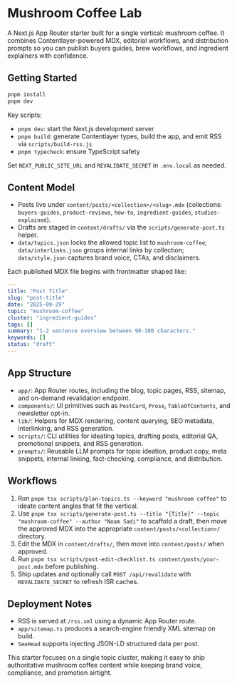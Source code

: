 # Mushroom Coffee Lab

A Next.js App Router starter built for a single vertical: mushroom coffee. It combines Contentlayer-powered MDX, editorial workflows, and distribution prompts so you can publish buyers guides, brew workflows, and ingredient explainers with confidence.

## Getting Started

```bash
pnpm install
pnpm dev
```

Key scripts:

- `pnpm dev`: start the Next.js development server
- `pnpm build`: generate Contentlayer types, build the app, and emit RSS via `scripts/build-rss.js`
- `pnpm typecheck`: ensure TypeScript safety

Set `NEXT_PUBLIC_SITE_URL` and `REVALIDATE_SECRET` in `.env.local` as needed.

## Content Model

- Posts live under `content/posts/<collection>/<slug>.mdx` (collections: `buyers-guides`, `product-reviews`, `how-to`, `ingredient-guides`, `studies-explained`).
- Drafts are staged in `content/drafts/` via the `scripts/generate-post.ts` helper.
- `data/topics.json` locks the allowed topic list to `mushroom-coffee`; `data/interlinks.json` groups internal links by collection; `data/style.json` captures brand voice, CTAs, and disclaimers.

Each published MDX file begins with frontmatter shaped like:

```yaml
---
title: "Post Title"
slug: "post-title"
date: "2025-09-29"
topic: "mushroom-coffee"
cluster: "ingredient-guides"
tags: []
summary: "1-2 sentence overview between 90-160 characters."
keywords: []
status: "draft"
---
```

## App Structure

- `app/`: App Router routes, including the blog, topic pages, RSS, sitemap, and on-demand revalidation endpoint.
- `components/`: UI primitives such as `PostCard`, `Prose`, `TableOfContents`, and newsletter opt-in.
- `lib/`: Helpers for MDX rendering, content querying, SEO metadata, interlinking, and RSS generation.
- `scripts/`: CLI utilities for ideating topics, drafting posts, editorial QA, promotional snippets, and RSS generation.
- `prompts/`: Reusable LLM prompts for topic ideation, product copy, meta snippets, internal linking, fact-checking, compliance, and distribution.

## Workflows

1. Run `pnpm tsx scripts/plan-topics.ts --keyword "mushroom coffee"` to ideate content angles that fit the vertical.
2. Use `pnpm tsx scripts/generate-post.ts --title "{Title}" --topic "mushroom-coffee" --author "Noam Sadi"` to scaffold a draft, then move the approved MDX into the appropriate `content/posts/<collection>/` directory.
3. Edit the MDX in `content/drafts/`, then move into `content/posts/` when approved.
4. Run `pnpm tsx scripts/post-edit-checklist.ts content/posts/your-post.mdx` before publishing.
5. Ship updates and optionally call `POST /api/revalidate` with `REVALIDATE_SECRET` to refresh ISR caches.

## Deployment Notes

- RSS is served at `/rss.xml` using a dynamic App Router route.
- `app/sitemap.ts` produces a search-engine friendly XML sitemap on build.
- `SeoHead` supports injecting JSON-LD structured data per post.

This starter focuses on a single topic cluster, making it easy to ship authoritative mushroom coffee content while keeping brand voice, compliance, and promotion airtight.
